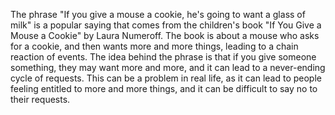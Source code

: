 The phrase "If you give a mouse a cookie, he's going to want a glass of milk" is a popular saying that comes from the children's book "If You Give a Mouse a Cookie" by Laura Numeroff. The book is about a mouse who asks for a cookie, and then wants more and more things, leading to a chain reaction of events. The idea behind the phrase is that if you give someone something, they may want more and more, and it can lead to a never-ending cycle of requests. This can be a problem in real life, as it can lead to people feeling entitled to more and more things, and it can be difficult to say no to their requests.